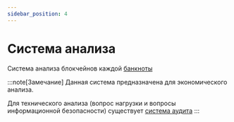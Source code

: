 ```yaml
---
sidebar_position: 4
---
```


# Система анализа

Система анализа блокчейнов каждой 
[банкноты](../../banknote/index.md)

:::note[Замечание]
Данная система предназначена 
для экономического анализа.

Для технического анализа
(вопрос нагрузки и вопросы информационной безопасности)
существует [система аудита](audit.md)
:::
